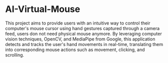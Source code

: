 # AI-Virtual-Mouse

This project aims to provide users with an intuitive way to control their computer's mouse cursor using hand gestures captured through a camera feed, users don not need physical mouse anymore. 
By leveraging computer vision techniques, OpenCV, and MediaPipe from Google, this application detects and tracks the user's hand movements in real-time, translating them into corresponding mouse actions such as movement, clicking, and scrolling.
